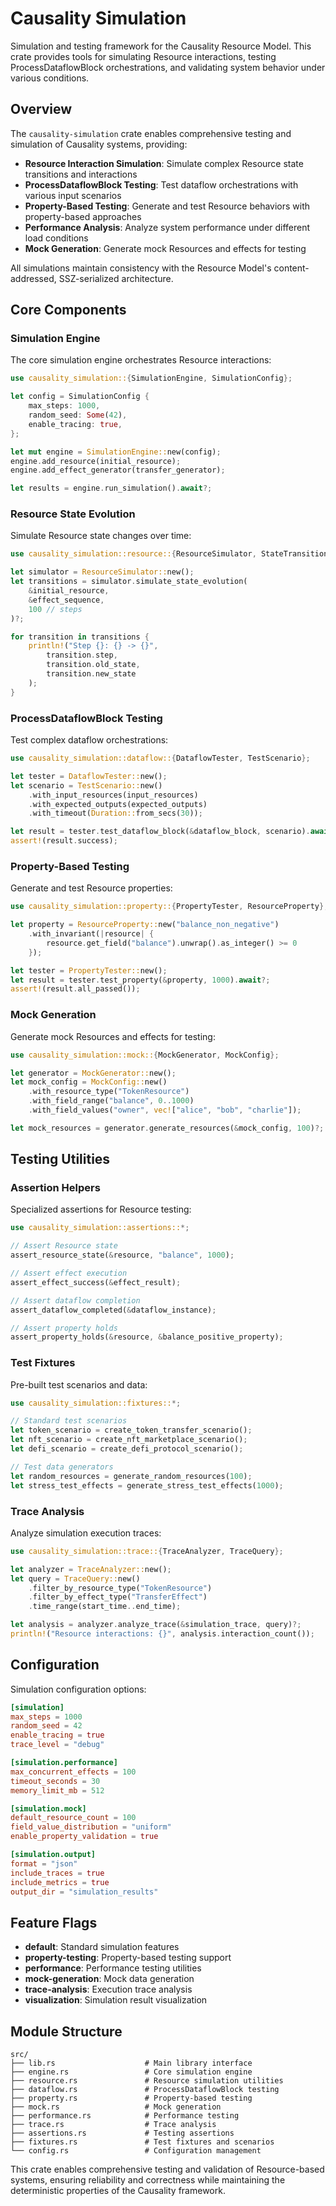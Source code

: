 # Causality Simulation

Simulation and testing framework for the Causality Resource Model. This crate provides tools for simulating Resource interactions, testing ProcessDataflowBlock orchestrations, and validating system behavior under various conditions.

## Overview

The `causality-simulation` crate enables comprehensive testing and simulation of Causality systems, providing:

- **Resource Interaction Simulation**: Simulate complex Resource state transitions and interactions
- **ProcessDataflowBlock Testing**: Test dataflow orchestrations with various input scenarios
- **Property-Based Testing**: Generate and test Resource behaviors with property-based approaches
- **Performance Analysis**: Analyze system performance under different load conditions
- **Mock Generation**: Generate mock Resources and effects for testing

All simulations maintain consistency with the Resource Model's content-addressed, SSZ-serialized architecture.

## Core Components

### Simulation Engine

The core simulation engine orchestrates Resource interactions:

```rust
use causality_simulation::{SimulationEngine, SimulationConfig};

let config = SimulationConfig {
    max_steps: 1000,
    random_seed: Some(42),
    enable_tracing: true,
};

let mut engine = SimulationEngine::new(config);
engine.add_resource(initial_resource);
engine.add_effect_generator(transfer_generator);

let results = engine.run_simulation().await?;
```

### Resource State Evolution

Simulate Resource state changes over time:

```rust
use causality_simulation::resource::{ResourceSimulator, StateTransition};

let simulator = ResourceSimulator::new();
let transitions = simulator.simulate_state_evolution(
    &initial_resource,
    &effect_sequence,
    100 // steps
)?;

for transition in transitions {
    println!("Step {}: {} -> {}", 
        transition.step, 
        transition.old_state, 
        transition.new_state
    );
}
```

### ProcessDataflowBlock Testing

Test complex dataflow orchestrations:

```rust
use causality_simulation::dataflow::{DataflowTester, TestScenario};

let tester = DataflowTester::new();
let scenario = TestScenario::new()
    .with_input_resources(input_resources)
    .with_expected_outputs(expected_outputs)
    .with_timeout(Duration::from_secs(30));

let result = tester.test_dataflow_block(&dataflow_block, scenario).await?;
assert!(result.success);
```

### Property-Based Testing

Generate and test Resource properties:

```rust
use causality_simulation::property::{PropertyTester, ResourceProperty};

let property = ResourceProperty::new("balance_non_negative")
    .with_invariant(|resource| {
        resource.get_field("balance").unwrap().as_integer() >= 0
    });

let tester = PropertyTester::new();
let result = tester.test_property(&property, 1000).await?;
assert!(result.all_passed());
```

### Mock Generation

Generate mock Resources and effects for testing:

```rust
use causality_simulation::mock::{MockGenerator, MockConfig};

let generator = MockGenerator::new();
let mock_config = MockConfig::new()
    .with_resource_type("TokenResource")
    .with_field_range("balance", 0..1000)
    .with_field_values("owner", vec!["alice", "bob", "charlie"]);

let mock_resources = generator.generate_resources(&mock_config, 100)?;
```

## Testing Utilities

### Assertion Helpers

Specialized assertions for Resource testing:

```rust
use causality_simulation::assertions::*;

// Assert Resource state
assert_resource_state(&resource, "balance", 1000);

// Assert effect execution
assert_effect_success(&effect_result);

// Assert dataflow completion
assert_dataflow_completed(&dataflow_instance);

// Assert property holds
assert_property_holds(&resource, &balance_positive_property);
```

### Test Fixtures

Pre-built test scenarios and data:

```rust
use causality_simulation::fixtures::*;

// Standard test scenarios
let token_scenario = create_token_transfer_scenario();
let nft_scenario = create_nft_marketplace_scenario();
let defi_scenario = create_defi_protocol_scenario();

// Test data generators
let random_resources = generate_random_resources(100);
let stress_test_effects = generate_stress_test_effects(1000);
```

### Trace Analysis

Analyze simulation execution traces:

```rust
use causality_simulation::trace::{TraceAnalyzer, TraceQuery};

let analyzer = TraceAnalyzer::new();
let query = TraceQuery::new()
    .filter_by_resource_type("TokenResource")
    .filter_by_effect_type("TransferEffect")
    .time_range(start_time..end_time);

let analysis = analyzer.analyze_trace(&simulation_trace, query)?;
println!("Resource interactions: {}", analysis.interaction_count());
```

## Configuration

Simulation configuration options:

```toml
[simulation]
max_steps = 1000
random_seed = 42
enable_tracing = true
trace_level = "debug"

[simulation.performance]
max_concurrent_effects = 100
timeout_seconds = 30
memory_limit_mb = 512

[simulation.mock]
default_resource_count = 100
field_value_distribution = "uniform"
enable_property_validation = true

[simulation.output]
format = "json"
include_traces = true
include_metrics = true
output_dir = "simulation_results"
```

## Feature Flags

- **default**: Standard simulation features
- **property-testing**: Property-based testing support
- **performance**: Performance testing utilities
- **mock-generation**: Mock data generation
- **trace-analysis**: Execution trace analysis
- **visualization**: Simulation result visualization

## Module Structure

```
src/
├── lib.rs                    # Main library interface
├── engine.rs                 # Core simulation engine
├── resource.rs               # Resource simulation utilities
├── dataflow.rs               # ProcessDataflowBlock testing
├── property.rs               # Property-based testing
├── mock.rs                   # Mock generation
├── performance.rs            # Performance testing
├── trace.rs                  # Trace analysis
├── assertions.rs             # Testing assertions
├── fixtures.rs               # Test fixtures and scenarios
└── config.rs                 # Configuration management
```

This crate enables comprehensive testing and validation of Resource-based systems, ensuring reliability and correctness while maintaining the deterministic properties of the Causality framework.